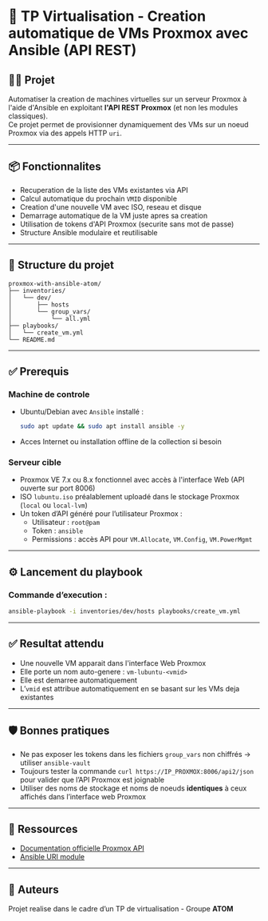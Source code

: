 # 🚀 TP Virtualisation - Creation automatique de VMs Proxmox avec Ansible (API REST)

## 👨‍💻 Projet
Automatiser la creation de machines virtuelles sur un serveur Proxmox à l'aide d'Ansible en exploitant **l'API REST Proxmox** (et non les modules classiques).  
Ce projet permet de provisionner dynamiquement des VMs sur un noeud Proxmox via des appels HTTP `uri`.

---

## 📦 Fonctionnalites

- Recuperation de la liste des VMs existantes via API
- Calcul automatique du prochain `VMID` disponible
- Creation d'une nouvelle VM avec ISO, reseau et disque
- Demarrage automatique de la VM juste apres sa creation
- Utilisation de tokens d'API Proxmox (securite sans mot de passe)
- Structure Ansible modulaire et reutilisable

---

## 📁 Structure du projet

```
proxmox-with-ansible-atom/
├── inventories/
│   └── dev/
│       ├── hosts
│       └── group_vars/
│           └── all.yml
├── playbooks/
│   └── create_vm.yml
└── README.md
```

---

## ✅ Prerequis

### Machine de controle
- Ubuntu/Debian avec `Ansible` installé :
  ```bash
  sudo apt update && sudo apt install ansible -y
  ```
- Acces Internet ou installation offline de la collection si besoin

### Serveur cible
- Proxmox VE 7.x ou 8.x fonctionnel avec accès à l'interface Web (API ouverte sur port 8006)
- ISO `lubuntu.iso` préalablement uploadé dans le stockage Proxmox (`local` ou `local-lvm`)
- Un token d’API généré pour l’utilisateur Proxmox :
  - Utilisateur : `root@pam`
  - Token : `ansible`
  - Permissions : accès API pour `VM.Allocate`, `VM.Config`, `VM.PowerMgmt`

---



## ⚙️ Lancement du playbook

### Commande d’execution :
```bash
ansible-playbook -i inventories/dev/hosts playbooks/create_vm.yml
```

---

## ✅ Resultat attendu

- Une nouvelle VM apparait dans l'interface Web Proxmox
- Elle porte un nom auto-genere : `vm-lubuntu-<vmid>`
- Elle est demarree automatiquement
- L’`vmid` est attribue automatiquement en se basant sur les VMs deja existantes

---

## 🛡️ Bonnes pratiques

- Ne pas exposer les tokens dans les fichiers `group_vars` non chiffrés → utiliser `ansible-vault`
- Toujours tester la commande `curl https://IP_PROXMOX:8006/api2/json` pour valider que l’API Proxmox est joignable
- Utiliser des noms de stockage et noms de noeuds **identiques** à ceux affichés dans l’interface web Proxmox

---

## 🔗 Ressources

- [Documentation officielle Proxmox API](https://pve.proxmox.com/pve-docs/api-viewer/index.html)
- [Ansible URI module](https://docs.ansible.com/ansible/latest/collections/ansible/builtin/uri_module.html)

---

## 👥 Auteurs

Projet realise dans le cadre d’un TP de virtualisation - Groupe **ATOM**
